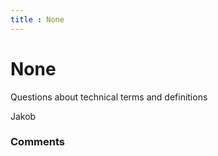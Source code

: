 ```yaml
---
title : None
---
```

None
=====================
Questions about technical terms and definitions

Jakob

### Comments ###


